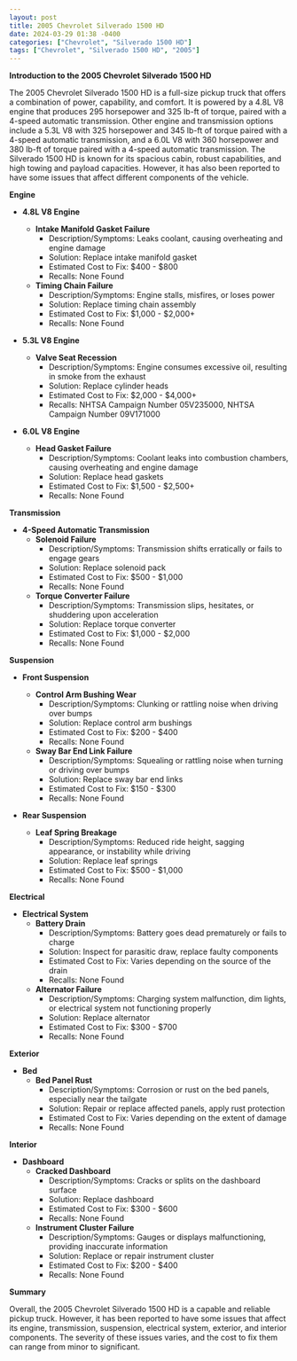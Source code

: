 ```yaml
---
layout: post
title: 2005 Chevrolet Silverado 1500 HD
date: 2024-03-29 01:38 -0400
categories: ["Chevrolet", "Silverado 1500 HD"]
tags: ["Chevrolet", "Silverado 1500 HD", "2005"]
---
```

**Introduction to the 2005 Chevrolet Silverado 1500 HD**

The 2005 Chevrolet Silverado 1500 HD is a full-size pickup truck that offers a combination of power, capability, and comfort. It is powered by a 4.8L V8 engine that produces 295 horsepower and 325 lb-ft of torque, paired with a 4-speed automatic transmission. Other engine and transmission options include a 5.3L V8 with 325 horsepower and 345 lb-ft of torque paired with a 4-speed automatic transmission, and a 6.0L V8 with 360 horsepower and 380 lb-ft of torque paired with a 4-speed automatic transmission. The Silverado 1500 HD is known for its spacious cabin, robust capabilities, and high towing and payload capacities. However, it has also been reported to have some issues that affect different components of the vehicle.

**Engine**

* **4.8L V8 Engine**
    * **Intake Manifold Gasket Failure**
        * Description/Symptoms: Leaks coolant, causing overheating and engine damage
        * Solution: Replace intake manifold gasket
        * Estimated Cost to Fix: $400 - $800
        * Recalls: None Found
    * **Timing Chain Failure**
        * Description/Symptoms: Engine stalls, misfires, or loses power
        * Solution: Replace timing chain assembly
        * Estimated Cost to Fix: $1,000 - $2,000+
        * Recalls: None Found

* **5.3L V8 Engine**
    * **Valve Seat Recession**
        * Description/Symptoms: Engine consumes excessive oil, resulting in smoke from the exhaust
        * Solution: Replace cylinder heads
        * Estimated Cost to Fix: $2,000 - $4,000+
        * Recalls: NHTSA Campaign Number 05V235000, NHTSA Campaign Number 09V171000

* **6.0L V8 Engine**
    * **Head Gasket Failure**
        * Description/Symptoms: Coolant leaks into combustion chambers, causing overheating and engine damage
        * Solution: Replace head gaskets
        * Estimated Cost to Fix: $1,500 - $2,500+
        * Recalls: None Found

**Transmission**

* **4-Speed Automatic Transmission**
    * **Solenoid Failure**
        * Description/Symptoms: Transmission shifts erratically or fails to engage gears
        * Solution: Replace solenoid pack
        * Estimated Cost to Fix: $500 - $1,000
        * Recalls: None Found
    * **Torque Converter Failure**
        * Description/Symptoms: Transmission slips, hesitates, or shuddering upon acceleration
        * Solution: Replace torque converter
        * Estimated Cost to Fix: $1,000 - $2,000
        * Recalls: None Found

**Suspension**

* **Front Suspension**
    * **Control Arm Bushing Wear**
        * Description/Symptoms: Clunking or rattling noise when driving over bumps
        * Solution: Replace control arm bushings
        * Estimated Cost to Fix: $200 - $400
        * Recalls: None Found
    * **Sway Bar End Link Failure**
        * Description/Symptoms: Squealing or rattling noise when turning or driving over bumps
        * Solution: Replace sway bar end links
        * Estimated Cost to Fix: $150 - $300
        * Recalls: None Found

* **Rear Suspension**
    * **Leaf Spring Breakage**
        * Description/Symptoms: Reduced ride height, sagging appearance, or instability while driving
        * Solution: Replace leaf springs
        * Estimated Cost to Fix: $500 - $1,000
        * Recalls: None Found

**Electrical**

* **Electrical System**
    * **Battery Drain**
        * Description/Symptoms: Battery goes dead prematurely or fails to charge
        * Solution: Inspect for parasitic draw, replace faulty components
        * Estimated Cost to Fix: Varies depending on the source of the drain
        * Recalls: None Found
    * **Alternator Failure**
        * Description/Symptoms: Charging system malfunction, dim lights, or electrical system not functioning properly
        * Solution: Replace alternator
        * Estimated Cost to Fix: $300 - $700
        * Recalls: None Found

**Exterior**

* **Bed**
    * **Bed Panel Rust**
        * Description/Symptoms: Corrosion or rust on the bed panels, especially near the tailgate
        * Solution: Repair or replace affected panels, apply rust protection
        * Estimated Cost to Fix: Varies depending on the extent of damage
        * Recalls: None Found

**Interior**

* **Dashboard**
    * **Cracked Dashboard**
        * Description/Symptoms: Cracks or splits on the dashboard surface
        * Solution: Replace dashboard
        * Estimated Cost to Fix: $300 - $600
        * Recalls: None Found
    * **Instrument Cluster Failure**
        * Description/Symptoms: Gauges or displays malfunctioning, providing inaccurate information
        * Solution: Replace or repair instrument cluster
        * Estimated Cost to Fix: $200 - $400
        * Recalls: None Found

**Summary**

Overall, the 2005 Chevrolet Silverado 1500 HD is a capable and reliable pickup truck. However, it has been reported to have some issues that affect its engine, transmission, suspension, electrical system, exterior, and interior components. The severity of these issues varies, and the cost to fix them can range from minor to significant.
